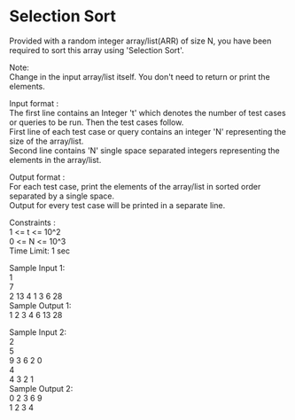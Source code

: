 # Selection Sort




Provided with a random integer array/list(ARR) of size N, you have been required to sort this array using 'Selection Sort'.    

 Note:      
Change in the input array/list itself. You don't need to return or print the elements.      

Input format :      
The first line contains an Integer 't' which denotes the number of test cases or queries to be run. Then the test cases follow.     
First line of each test case or query contains an integer 'N' representing the size of the array/list.      
Second line contains 'N' single space separated integers representing the elements in the array/list.     

Output format :     
For each test case, print the elements of the array/list in sorted order separated by a single space.      
Output for every test case will be printed in a separate line.      

Constraints :      
1 <= t <= 10^2     
0 <= N <= 10^3        
Time Limit: 1 sec        

Sample Input 1:      
1       
7        
2 13 4 1 3 6 28      
Sample Output 1:         
1 2 3 4 6 13 28     

Sample Input 2:     
2     
5     
9 3 6 2 0     
4      
4 3 2 1     
Sample Output 2:     
0 2 3 6 9     
1 2 3 4      

